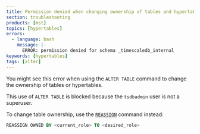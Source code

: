 ```yaml
---
title: Permission denied when changing ownership of tables and hypertables
section: troubleshooting
products: [mst]
topics: [hypertables]
errors:
  - language: bash
    message: |-
      ERROR: permission denied for schema _timescaledb_internal
keywords: [hypertables]
tags: [alter]
---
```


<!---
* Use this format for writing troubleshooting sections:
 - Cause: What causes the problem?
 - Consequence: What does the user see when they hit this problem?
 - Fix/Workaround: What can the user do to fix or work around the problem? Provide a "Resolving" Procedure if required.
 - Result: When the user applies the fix, what is the result when the same action is applied?
* Copy this comment at the top of every troubleshooting page
-->

You might see this error when using the `ALTER TABLE` command to change the
ownership of tables or hypertables.

This use of `ALTER TABLE` is blocked because the `tsdbadmin` user is not a
superuser.

To change table ownership, use the [`REASSIGN`][sql-reassign] command instead:

```sql
REASSIGN OWNED BY <current_role> TO <desired_role>
```

[sql-reassign]: https://www.postgresql.org/docs/current/sql-reassign-owned.html
